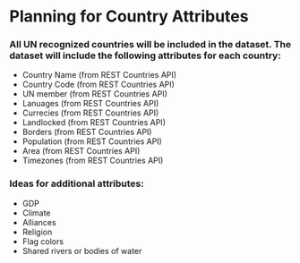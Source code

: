 # Planning for Country Attributes

### All UN recognized countries will be included in the dataset. The dataset will include the following attributes for each country:
- Country Name (from REST Countries API)
- Country Code (from REST Countries API)
- UN member (from REST Countries API)
- Lanuages (from REST Countries API)
- Currecies (from REST Countries API)
- Landlocked (from REST Countries API)
- Borders (from REST Countries API)
- Population (from REST Countries API)
- Area (from REST Countries API)
- Timezones (from REST Countries API)


### Ideas for additional attributes:
- GDP 
- Climate
- Alliances
- Religion
- Flag colors
- Shared rivers or bodies of water


